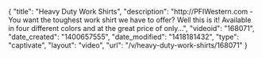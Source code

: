 {
    "title": "Heavy Duty Work Shirts",
    "description": "http:\/\/PFIWestern.com - You want the toughest work shirt we have to offer? Well this is it! Available in four different colors and at the great price of only...",
    "videoid": "168071",
    "date_created": "1400657555",
    "date_modified": "1418181432",
    "type": "captivate",
    "layout": "video",
    "url": "\/v\/heavy-duty-work-shirts\/168071"
}